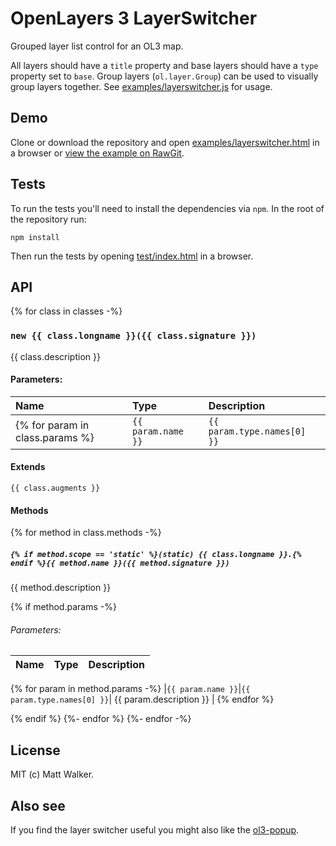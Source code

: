 # OpenLayers 3 LayerSwitcher

Grouped layer list control for an OL3 map.

All layers should have a `title` property and base layers should have a `type` property set to `base`. Group layers (`ol.layer.Group`) can be used to visually group layers together. See [examples/layerswitcher.js](examples/layerswitcher.js) for usage.

## Demo

Clone or download the repository and open [examples/layerswitcher.html](examples/layerswitcher.html) in a browser or [view the example on RawGit](http://rawgit.com/walkermatt/ol3-layerswitcher/master/examples/layerswitcher.html).

## Tests

To run the tests you'll need to install the dependencies via `npm`. In the root of the repository run:

    npm install

Then run the tests by opening [test/index.html](test/index.html) in a browser.

## API

{% for class in classes -%}

### `new {{ class.longname }}({{ class.signature }})`

{{ class.description }}

#### Parameters:

|Name|Type|Description|
|:---|:---|:----------|
{% for param in class.params %}|`{{ param.name }}`|`{{ param.type.names[0] }}`| {{ param.description }} |{% endfor %}

#### Extends

`{{ class.augments }}`

#### Methods

{% for method in class.methods -%}
##### `{% if method.scope == 'static' %}(static) {{ class.longname }}.{% endif %}{{ method.name }}({{ method.signature }})`

{{ method.description }}

{% if method.params -%}
###### Parameters:

|Name|Type|Description|
|:---|:---|:----------|
{% for param in method.params -%}
|`{{ param.name }}`|`{{ param.type.names[0] }}`| {{ param.description }} |
{% endfor %}

{% endif %}
{%- endfor %}
{%- endfor -%}

## License

MIT (c) Matt Walker.

## Also see

If you find the layer switcher useful you might also like the
[ol3-popup](https://github.com/walkermatt/ol3-popup).
